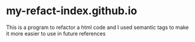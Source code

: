 # my-refact-index.github.io

This is a program to refactor a html code and I used semantic tags to make it more easier to use in future references
